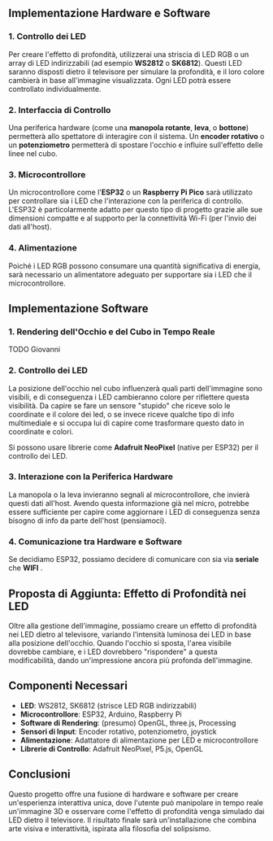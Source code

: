 ## Implementazione Hardware e Software

### 1. **Controllo dei LED**

Per creare l'effetto di profondità, utilizzerai una striscia di LED RGB o un array di LED indirizzabili (ad esempio **WS2812** o **SK6812**). Questi LED saranno disposti dietro il televisore per simulare la profondità, e il loro colore cambierà in base all'immagine visualizzata. Ogni LED potrà essere controllato individualmente.

### 2. **Interfaccia di Controllo**

Una periferica hardware (come una **manopola rotante**, **leva**, o **bottone**) permetterà allo spettatore di interagire con il sistema. Un **encoder rotativo** o un **potenziometro** permetterà di spostare l'occhio e influire sull'effetto delle linee nel cubo.

### 3. **Microcontrollore**

Un microcontrollore come l'**ESP32** o un **Raspberry Pi Pico** sarà utilizzato per controllare sia i LED che l'interazione con la periferica di controllo. L'ESP32 è particolarmente adatto per questo tipo di progetto grazie alle sue dimensioni compatte e al supporto per la connettività Wi-Fi (per l'invio dei dati all'host).

### 4. **Alimentazione**

Poiché i LED RGB possono consumare una quantità significativa di energia, sarà necessario un alimentatore adeguato per supportare sia i LED che il microcontrollore.

## Implementazione Software

### 1. **Rendering dell'Occhio e del Cubo in Tempo Reale**

TODO Giovanni

### 2. **Controllo dei LED**

La posizione dell'occhio nel cubo influenzerà quali parti dell'immagine sono visibili, e di conseguenza i LED cambieranno colore per riflettere questa visibilità. Da capire se fare un sensore "stupido" che riceve solo le coordinate e il colore dei led, o se invece riceve qualche tipo di info multimediale e si occupa lui di capire come trasformare questo dato in coordinate e colori.

Si possono usare librerie come **Adafruit NeoPixel** (native per ESP32) per il controllo dei LED. 

### 3. **Interazione con la Periferica Hardware**

La manopola o la leva invieranno segnali al microcontrollore, che invierà questi dati all'host. Avendo questa informazione già nel micro, potrebbe essere sufficiente per capire come aggiornare i LED di conseguenza senza bisogno di info da parte dell'host (pensiamoci).

### 4. **Comunicazione tra Hardware e Software**

Se decidiamo ESP32, possiamo decidere di comunicare con sia via **seriale** che **WIFI** .

## Proposta di Aggiunta: Effetto di Profondità nei LED

Oltre alla gestione dell'immagine, possiamo creare un effetto di profondità nei LED dietro al televisore, variando l'intensità luminosa dei LED in base alla posizione dell'occhio. Quando l'occhio si sposta, l'area visibile dovrebbe cambiare, e i LED dovrebbero "rispondere" a questa modificabilità, dando un'impressione ancora più profonda dell'immagine.

## Componenti Necessari

- **LED**: WS2812, SK6812 (strisce LED RGB indirizzabili)
- **Microcontrollore**: ESP32, Arduino, Raspberry Pi
- **Software di Rendering**: (presumo) OpenGL, three.js, Processing
- **Sensori di Input**: Encoder rotativo, potenziometro, joystick
- **Alimentazione**: Adattatore di alimentazione per LED e microcontrollore
- **Librerie di Controllo**: Adafruit NeoPixel, P5.js, OpenGL

## Conclusioni

Questo progetto offre una fusione di hardware e software per creare un'esperienza interattiva unica, dove l'utente può manipolare in tempo reale un'immagine 3D e osservare come l'effetto di profondità venga simulado dai LED dietro il televisore. Il risultato finale sarà un'installazione che combina arte visiva e interattività, ispirata alla filosofia del solipsismo.